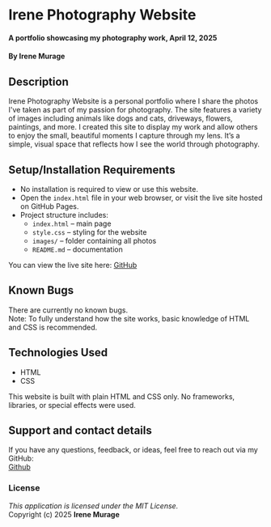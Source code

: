 # Irene Photography Website  
#### A portfolio showcasing my photography work, April 12, 2025  
#### By **Irene Murage**

## Description  
Irene Photography Website is a personal portfolio where I share the photos I've taken as part of my passion for photography. The site features a variety of images including animals like dogs and cats, driveways, flowers, paintings, and more. I created this site to display my work and allow others to enjoy the small, beautiful moments I capture through my lens. It’s a simple, visual space that reflects how I see the world through photography.

## Setup/Installation Requirements  
* No installation is required to view or use this website.  
* Open the `index.html` file in your web browser, or visit the live site hosted on GitHub Pages.  
* Project structure includes:
  - `index.html` – main page
  - `style.css` – styling for the website
  - `images/` – folder containing all photos
  - `README.md` – documentation

You can view the live site here: [GitHub](https://github.com/IreneMurage/Irene-Photography-Website)

## Known Bugs  
There are currently no known bugs.  
Note: To fully understand how the site works, basic knowledge of HTML and CSS is recommended.

## Technologies Used  
* HTML  
* CSS  

This website is built with plain HTML and CSS only. No frameworks, libraries, or special effects were used.

## Support and contact details  
If you have any questions, feedback, or ideas, feel free to reach out via my GitHub:  
[Github](https://github.com/IreneMurage)

### License  
*This application is licensed under the MIT License.*  
Copyright (c) 2025 **Irene Murage**
